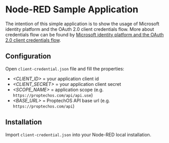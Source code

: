 # Node-RED Sample Application

The intention of this simple application is to show the usage of Microsoft identity platform and the OAuth 2.0 client credentials flow. More about credentials flow can be found by [Microsoft identity platform and the OAuth 2.0 client credentials flow](https://docs.microsoft.com/en-us/azure/active-directory/develop/v2-oauth2-client-creds-grant-flow). 

## Configuration

Open `client-credential.json` file and fill the properties:

* _<CLIENT_ID>_ = your application client id
* _<CLIENT_SECRET>_ = your application client secret
* _<SCOPE_NAME>_ = application scope (e.g. `https://proptechos.com/api/api.use`)
* _<BASE_URL>_ = ProptechOS API base url (e.g. `https://proptechos.com/api`)

## Installation 

Import `client-credential.json` into your Node-RED local installation.
